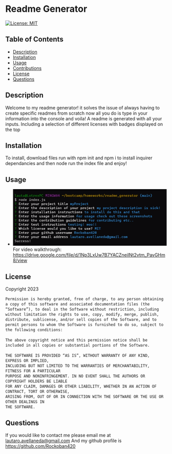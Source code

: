 # Readme Generator      
[![License: MIT](https://img.shields.io/badge/License-MIT-yellow.svg)](https://opensource.org/licenses/MIT)

## Table of Contents
- [Description](##Description)
- [Installation](##Installation)
- [Usage](##Usage)
- [Contributions](##Contributions)
- [License](##License)
- [Questions](##Questions)

## Description
Welcome to my readme generator! it solves the issue of always having to create specific readmes from scratch now all you do is type in your information into the console and voila! A readme is generated with all your inputs. Including a selection of different licenses with badges displayed on the top

## Installation
To install, download files run with npm init and npm i to install inquirer dependancies and then node run the index file and enjoy!

## Usage
- ![Screenshot](./screenshot/console_ss.png)
For video walkthrough:
https://drive.google.com/file/d/1Np3LxUw7B7YACZneilNt2vtm_PavGHm8/view

## License
  Copyright 2023 

    Permission is hereby granted, free of charge, to any person obtaining a copy of this software and associated documentation files (the “Software”), to deal in the Software without restriction, including without limitation the rights to use, copy, modify, merge, publish, distribute, sublicense, and/or sell copies of the Software, and to permit persons to whom the Software is furnished to do so, subject to the following conditions:
    
    The above copyright notice and this permission notice shall be included in all copies or substantial portions of the Software.
    
    THE SOFTWARE IS PROVIDED “AS IS”, WITHOUT WARRANTY OF ANY KIND, EXPRESS OR IMPLIED, 
    INCLUDING BUT NOT LIMITED TO THE WARRANTIES OF MERCHANTABILITY, FITNESS FOR A PARTICULAR 
    PURPOSE AND NONINFRINGEMENT. IN NO EVENT SHALL THE AUTHORS OR COPYRIGHT HOLDERS BE LIABLE 
    FOR ANY CLAIM, DAMAGES OR OTHER LIABILITY, WHETHER IN AN ACTION OF CONTRACT, TORT OR OTHERWISE, 
    ARISING FROM, OUT OF OR IN CONNECTION WITH THE SOFTWARE OR THE USE OR OTHER DEALINGS IN 
    THE SOFTWARE.

## Questions
If you would like to contact me please email me at lautaro.avellaneda@gmail.com
And my github profile is https://github.com/Rockoban420